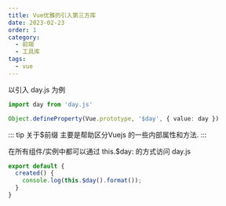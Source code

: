 ```yaml
---
title: Vue优雅的引入第三方库
date: 2023-02-23
order: 1
category:
  - 前端
  - 工具库
tags:
  - vue
---
```


以引入 day.js 为例

``` ts
import day from 'day.js'

Object.defineProperty(Vue.prototype, '$day', { value: day })
```

::: tip 关于$前缀
主要是帮助区分Vuejs 的一些内部属性和方法.
:::

在所有组件/实例中都可以通过 this.$day: 的方式访问 day.js

``` js
export default {
  created() {
    console.log(this.$day().format());
  }
}
```
